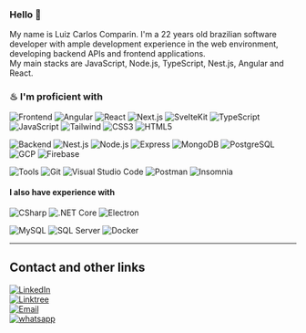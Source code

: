 ### Hello 👋

My name is Luiz Carlos Comparin. I'm a 22 years old brazilian software developer with ample development experience in the web environment, developing backend APIs and frontend applications. <br>
My main stacks are JavaScript, Node.js, TypeScript, Nest.js, Angular and React.


### ♨ I'm proficient with
![Frontend](https://img.shields.io/badge/-Frontend-5151ff?&logo=Frontend)
![Angular](https://img.shields.io/badge/-Angular-05122A?&logo=angular&logoColor=dd0031)
![React](https://img.shields.io/badge/-React-05122A?&logo=react)
![Next.js](https://img.shields.io/badge/-Next-05122A?&logo=nextdotjs)
![SvelteKit](https://img.shields.io/badge/-SvelteKit-05122A?&logo=svelte&logoColor=ff4700)
![TypeScript](https://img.shields.io/badge/-TypeScript-05122A?&logo=TypeScript)
![JavaScript](https://img.shields.io/badge/-JavaScript-05122A?&logo=JavaScript)
![Tailwind](https://img.shields.io/badge/-TailwindCSS-05122A?&logo=tailwindcss)
![CSS3](https://img.shields.io/badge/-CSS3-05122A?&logo=css3)
![HTML5](https://img.shields.io/badge/-HTML5-05122A?&logo=html5)

![Backend](https://img.shields.io/badge/-Backend-5151ff?&logo=Backend)
![Nest.js](https://img.shields.io/badge/-Nest.js-05122A?&logo=nestjs&logoColor=d9224c)
![Node.js](https://img.shields.io/badge/-Node.js-05122A?&logo=node.js)
![Express](https://img.shields.io/badge/-Express-05122A?&logo=Express)
![MongoDB](https://img.shields.io/badge/-MongoDB-05122A?style=flat&logo=MongoDB)
![PostgreSQL](https://img.shields.io/badge/-PostgreSQL-05122A?style=flat&logo=Postgresql)
![GCP](https://img.shields.io/badge/-Google_Cloud_Platform-05122A?style=flat&logo=googlecloud)
![Firebase](https://img.shields.io/badge/-Firebase-05122A?style=flat&logo=firebase)

![Tools](https://img.shields.io/badge/-Tools­-5151ff?&logo=Tools)
![Git](https://img.shields.io/badge/-Git-05122A?style=flat&logo=git)
![Visual Studio Code](https://img.shields.io/badge/-VS%20Code-05122A?style=flat&logo=visual-studio-code&logoColor=007ACC)
![Postman](https://img.shields.io/badge/-Postman-05122A?style=flat&logo=postman&logoColor=e95723)
![Insomnia](https://img.shields.io/badge/-Insomnia-05122A?&logo=insomnia&logoColor=7800ff)

#### I also have experience with

![CSharp](https://img.shields.io/badge/-CSharp-05122A?&logo=CSharp&logoColor=8d0579)
![.NET Core](https://img.shields.io/badge/-.NET%20Core/MVC-05122A?&logo=dotnet)
![Electron](https://img.shields.io/badge/-Electron.js-05122A?&logo=Electron)
<!-- ![Nest.js](https://img.shields.io/badge/-Nest.js-05122A?&logo=nestjs&logoColor=d9224c) -->

![MySQL](https://img.shields.io/badge/-MySQL-05122A?style=flat&logo=MySQL)
![SQL Server](https://img.shields.io/badge/-SQL%20Server-05122A?style=flat&logo=microsoftsqlserver)
![Docker](https://img.shields.io/badge/-Docker-05122A?style=flat&logo=Docker)
<!-- ![SQL](https://img.shields.io/badge/-SQL-05122A?&logo=MySQL) -->


---

## Contact and other links

<p id="socialIcons" align="left">
    <a href="http://www.linkedin.com/in/luiz-carlos-comparin/" alt="LinkedIn">
        <img alt="LinkedIn" src="https://img.shields.io/badge/-LinkedIn | Luiz Comparin-05122A?style=flat&logo=Linkedin" />
    </a>
    <br>
    <a href="https://linktr.ee/luizcomparin" alt="Linktree">
        <img alt="Linktree" src="https://img.shields.io/badge/Linktree | Luiz Comparin-05122A?style=flat&logo=Linktree" />
    </a>
    <br>
    <a href="mailto:luizcomparin18@gmail.com">
        <img alt="Email" src="https://img.shields.io/badge/Gmail | Luiz Comparin-05122A?style=flat&logo=Gmail" />
    </a>
    <br>
    <a href="https://whatsa.me/5547992831801" alt="Whatsapp">
        <img alt="whatsapp" src="https://img.shields.io/badge/+55(47)992831801 | Luiz Comparin-05122A?style=flat&logo=whatsapp" />
    </a>
</p>
